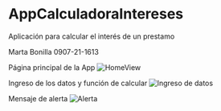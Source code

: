 # AppCalculadoraIntereses
Aplicación para calcular el interés de un prestamo

Marta Bonilla 0907-21-1613

Página principal de la App
![HomeView](https://github.com/Hinata1411/AppCalculadoraIntereses/assets/85373964/f6774564-745d-409c-9bee-fed05dba78c9)


Ingreso de los datos y función de calcular
![Ingreso de datos](https://github.com/Hinata1411/AppCalculadoraIntereses/assets/85373964/22705097-1600-4a1c-9fa7-fc85850e5e5c)


Mensaje de alerta
![Alerta](https://github.com/Hinata1411/AppCalculadoraIntereses/assets/85373964/4d6f2535-aa61-4826-917d-46a6d4f1e2d2)
